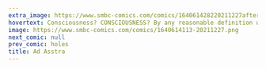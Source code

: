 ```yaml
---
extra_image: https://www.smbc-comics.com/comics/164061428220211227after.png
hovertext: Consciousness? CONSCIOUSNESS? By any reasonable definition worms are conscious. Plus they're good for the environment.
image: https://www.smbc-comics.com/comics/1640614113-20211227.png
next_comic: null
prev_comic: holes
title: Ad Asstra
---
```


